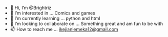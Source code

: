 - 👋 Hi, I’m @Brightriz
- 👀 I’m interested in ... Comics and games 
- 🌱 I’m currently learning ... python and html
- 💞️ I’m looking to collaborate on ... Something great and am fun to be with 
- 📫 How to reach me ... ikejianiemeka12@gmail.com

<!---
Brightriz/Brightriz is a ✨ special ✨ repository because its `README.md` (this file) appears on your GitHub profile.
You can click the Preview link to take a look at your changes.
--->
